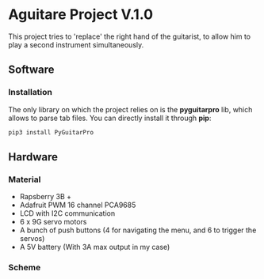 # Aguitare Project V.1.0

This project tries to 'replace' the right hand of the guitarist, to allow him to play a second instrument simultaneously.


## Software
### Installation

The only library on which the project relies on is the **pyguitarpro** lib, which allows to parse tab files.
You can directly install it through **pip**:

```bash
pip3 install PyGuitarPro
```

## Hardware

### Material
* Rapsberry 3B +
* Adafruit PWM 16 channel PCA9685
* LCD with I2C communication
* 6 x 9G servo motors
* A bunch of push buttons (4 for navigating the menu, and 6 to trigger the servos)
* A 5V battery (With 3A max output in my case)

### Scheme


